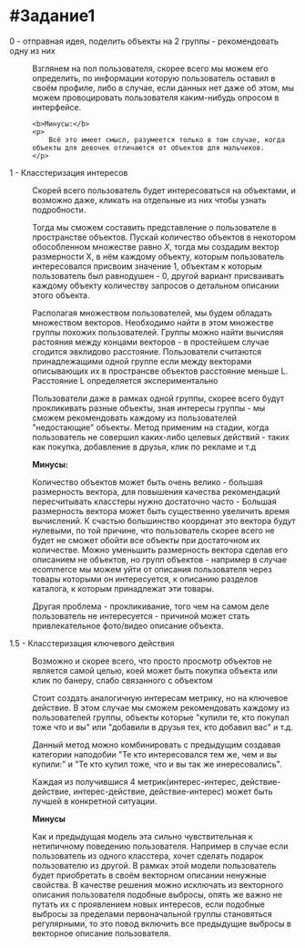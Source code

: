 #Задание1
======================
<dl>
<dt>0 - отправная идея, поделить объекты на 2 группы - рекомендовать одну из них</dt>
<dd>
    <p>Взглянем на пол пользователя, скорее всего мы можем его определить, по информации которую пользователь оставил в своём профиле,
    либо в случае, если данных нет даже об этом, мы можем провоцировать пользователя каким-нибудь опросом в интерфейсе.</p>

    <b>Минусы:</b>
    <p>
        Всё это имеет смысл, разумеется только в том случае, когда объекты для девочек отличаются от объектов для мальчиков.
    </p>
<dd>
<dt>1 - Класстеризация интересов</dt>
<dd>
    <p>
        Скорей всего пользователь будет интересоваться на объектами, и возможно даже, кликать на отдельные из них чтобы узнать подробности.
    </p>
    <p>
        Тогда мы сможем составить представление о пользователе в пространстве объектов. Пускай количество объектов в некотором обособленном множестве равно <i>X</i>,
         тогда мы создадим вектор размерности X, в нём каждому объекту, которым пользователь интересовался присвоим значение 1, объектам к которым пользователь был равнодушен - 0,
         другой вариант присваивать каждому объекту количеству запросов о детальном описании этого объекта.
    </p>
    <p>
        Располагая множеством пользователей, мы будем обладать множеством векторов. Необходимо найти в этом множестве группы похожих пользователей.
        Группы можно найти вычисляя растояния между концами векторов - в простейшем случае сгодится эвклидово расстояние. Пользователи считаются принадлежащими одной группе
        если между векторами описывающих их в пространсве объектов расстояние меньше L. Расстояние L определяется экспериментально
    </p>
    <p>
        Пользователи даже в рамках одной группы, скорее всего будут прокликивать разные объекты, зная интересы группы - мы сможем рекомендовать каждому из пользователей "недостающие" объекты.
        Метод применим на стадии, когда пользователь не совершил каких-либо целевых действий - таких как покупка, добавление в друзья, клик по рекламе и т.д
    </p>
    <b>Минусы:</b>
    <p>
        Количество объектов может быть очень велико - большая размерность вектора, для повышения качества рекомендаций пересчитывать класстеры нужно достаточно часто -
        Большая размерность вектора может быть существенно увеличить время вычислений. К счастью большинство координат это вектора будут нулевыми, по той причине,
         что пользователь скорее всего не будет не сможет обойти все объекты при достаточном их количестве. Можно уменьшить размерность вектора сделав его описанием не объектов,
         но групп объектов - например в случае ecommerce мы можем уйти от описания пользователя через товары которыми он интересуется, к описанию разделов каталога, к которым принадлежат эти товары.
    </p>
    <p>
        Другая проблема - прокликивание, того чем на самом деле пользователь не интересуется - причиной может стать привлекательное фото/видео описание объекта.
    </p>
</dd>

<dt>1.5 - Класстеризация ключевого действия</dt>
<dd>
    <p>
        Возможно и скорее всего, что просто просмотр объектов не является самой целью, коей может быть покупка объекта или клик по банеру, слабо связанного с объектом
    </p>
    <p>
        Стоит создать аналогичную интересам метрику, но на ключевое действие. В этом случае мы сможем рекомендовать каждому из пользователей группы,
         объекты которые "купили те, кто покупал тоже что и вы" или "добавили в друзья тех, кто добавил вас" и т.д.
    </p>
    <p>
        Данный метод можно комбинировать с предыдущим создавая категории наподобии "Те кто интересовался тем же, чем и вы купили:" и "Те кто купил тоже, что и вы так же инересовались".
    </p>
    <p>
        Каждая из получившися 4 метрик(интерес-интерес, действие-действие, интерес-действие, действие-интерес) может быть лучшей в конкретной ситуации.
    </p>
    <b>Минусы</b>
    <p>
        Как и предыдущая модель эта сильно чувствительная к нетипичному поведению пользователя. Например в случае если пользователь из одного класстера,
        хочет сделать подарок пользователю из другой. В рамках этой модели пользователь будет приобретать в своём векторном описании ненужные свойства.
        В качестве решения можно исключать из векторного описания пользователя подобные выбросы, опять же важно не путать их с проявлением новых интересов,
         если подобные выбросы за пределами первоначальной группы становяться регулярными, то это повод включить все предыдущие выбросы в векторное описание пользователя.
    </p>
</dd>
</dl>
